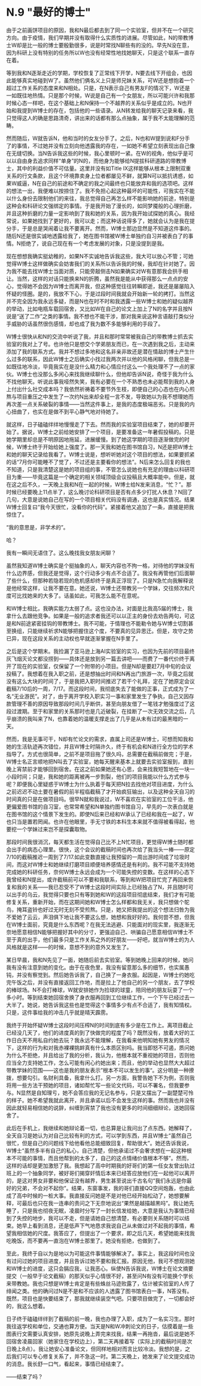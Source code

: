 # N.9 "最好的博士"

由于之前画饼项目的原因，我和N最后都去到了同一个实验室，但并不在一个研究方向。由于疫情，我们早期并没有取得什么实质性的进展。尽管如此，N的带教博士W却是比一般的博士要殷勤很多，说是时常找N聊些有的没的。早先N没在意，因为科研上没有特别的任务所以W也没有经常性地找她聊天，只是这个联系一直存在着。

等到我和N逐渐走近的学期，学校恢复了正常线下开学，N要去线下开组会，也因此能够真实地碰到W了。虽然他们俩名义上只是师兄妹关系，可W还是想抱着一个超过工作关系的态度来和N相处。只是，在N表示自己有男友F的情况下，W还是一如既往地热情。只是那个时候，W说是自己有一个女朋友，所以可能兴许和我那时候心态一样吧，在这个基础上和N保持一个不越界的关系似乎是成立的。N也开始和我提到W博士的存在，包括他的一些语录。从N转发给我的聊天记录来看，我只觉得这人的确是思路清奇，讲出来的话都有那么点抽象，属于我不太能理解的范畴。

然而随后，W就告诉N，他和当时的女友分手了。之后，N也和W提到说和F分手了的事情，不过她并没有立刻向他透露我的存在，一如她不希望立刻表现出自己像在无缝切换。当N告诉我这些的时候，我心里顿时一紧。在W的视角，他似乎是可以以自由身去追求同样“单身”的N的，而他身为能够给N提拔科研道路的带教博士，其中的利益价值不可估量。这里并没有如Title IX这样能够从根本上限制双重关系的行文条款，且这个环境靠卖身上位者都屡见不鲜，就算N可以抵抗诱惑，如果W威逼，N在自己的前途和不确定的我之间最终也只能放弃和我的选项吧。这样的想法一出，我便难以按捺住了。我不免担心起这种最坏的可能性，可我实在不能以什么身份去限制他们的来往，我总觉得自己再怎么样不能影响她的前途，特别是这种会和科研论文强绑定的事情。于是我开始了漫长的，如同梦魇般的心理折磨，并且这种折磨的力量一定影响到了我和她的关系，因为我开始试探她的真心。我经常说，如果她找到了更好的，我可以走；而这种话说得多了，她就会认为是我在提分手，于是总是哭闹着让我不要离开。然而，W博士那边显然是不知道这件事的。随后N还是很实诚地透露给我了，她在图书馆被W博士单独约自习并被表白了的事情。N拒绝了，说自己现在有一个考虑发展的对象，只是没提到是我。

现在想想我确实挺幼稚的，如果N不实诚地告诉我这些，我大可以放心不管；可她觉得W博士这样做确实会妨害我们的关系所以告诉我的时候，我却在针对她了。因为我不能去找W博士当面对质，只能旁敲侧击N如果确实对W有意那我会拱手相让。当然，这样的对话只能换来N的折腾，虽然我是能从中获得那么一点点的安心，觉得她不会因为W博士而离开我，但这种感觉往往转瞬即逝，我还是屡屡陷入怀疑的怪圈。是的，我放不下心，于是过段时间我就会开始新一轮的拷打。当然这并不完全因为我永远多疑，而是N也在时不时和我透露一些W博士和她的疑似越界的举动，比如电瓶车载回宿舍，又比如W在自己的论文上加上了N的名字并且按N说是“送了二作”之类的事情。我不想也不能干涉，那对我来说这种言语敲打类似分手威胁的话虽然很伤感情，却也成了我为数不多能够利用的手段了。

W博士很快从和N的交流中听说了我，并且和那时常常被我自己的带教博士抓去实验室的我对上了号。也许他只是想交个学弟朋友而已，在一次遇到我之后，主动来添加了我的联系方式。我并不想过多地和这名非亲非故还是潜在情敌的博士产生什么过多的联系，因此W博士之后确实小找过我两次并以他的风格闲聊，但我总是一如既往地冷淡，毕竟我实在是没什么精力和心情应付这么一个我处理不了一点的家伙。W博士也没那么多闲心来找我继续聊什么，但他却告诉N说，奇怪于我为什么不找他聊天。听说此事我哑然失笑，我有必要在一个不熟悉也未必能帮到我的人身上付出什么社交成本吗？我依然祈祷着不要节外生枝，即便自己的心态也在内心煎熬与项目重压之中发生了一次约N出来却全程一言不发，导致她以为我不想理她而再次差一点关系破裂的事情——当然这件事上，是我的态度极端恶劣。只是我的内心扭曲了，也实在是做不到平心静气地对待她了。

就这样，日子磕磕绊绊地慢慢走了下去。然而我的实验室项目结束了，她的却要开始了。据说，W博士之前给她安排了一个项目，是要准备这一年暑假投稿的。只是她学期里却总是不明原因地拖延，进展缓慢。到了她这学期的项目逐渐做完的时候，W博士终于开始给她上强度了。那一天我和她在图书馆自习，N还是把W博士和她的聊天记录给我看了。W博士说是，想听听她对这个项目的想法，如果要抓紧的话“7月你可能睡不了觉了，不过还是主要看你的想法”。N后来怎么回复的我也不知道，只是我清楚这是她的项目组的事，不管怎么说她也有充足的理由以科研项目为重——毕竟这篇是一个确定的相关领域顶级会议投稿且大概率能中。但是，就在这之后不久，一天晚上我和N在一起的时候，W博士给N发来消息，“忙？”。那时候已经要晚上11点半了，这么晚讨论科研项目是否有点多少打扰人休息？N回了几句，大意是说她自己在写的一个项目相关代码没有调通，这也是真实情况。结果W博士回复曰“我今天很忙，没看你的代码”。紧接着他又追加了一条，直接是把我惊住了。

“我的意思是，非学术的”。

哈？

我有一瞬间无语住了。这么晚找我女朋友闲聊？

虽然我知道W博士确实是个挺抽象的人，聊天内容也不拘一格，对待他的学妹没有什么边界感，但我还是觉得，这个行动多少有点不合适了。我没有再管他们后面聊了些什么，但那种若隐若现的危机感却终于是真正浮现了。只是N急忙向我解释说是他经常这样，让我不要在意。她还说，W博士还带教另一个学妹，交往频次和尺度可比找她来的大多了。话虽如此，可我怎么能不在意呢。

和W博士相比，我确实能力太弱了点。这也没办法，对面是比我高5届的博士，我拿什么去跟他竞争。如果是一般的追求者我还可以以正主的身份去劝告两句，可这是和N前途紧密挂钩的带教博士。我不可能，于情理也不能勒令她与W博士切割甚至换组，只能继续祈求N能够把握住这个度，不要真的见异思迁。但是，攻守之势已异，现在这段关系的主动权也早就逐渐掌握在N手里了。

之后是这个学期末。我捡漏了亚马逊上海AI实验室的实习，也因为先前的项目最终灰飞烟灭论文都没捞到——具体还是放到另一篇去讲吧——而费了一番代价终于离开了现在的实验室，仅保留了一个附带的小项目。但是N却是要赶7月中旬的会议投稿了。我想着在我入职之前，还是想抽出时间和N再出门旅游一次，毕竟之后就没有这么大块的时间了，于是我把入职时间推迟了若干个礼拜，定在了她原定会议截稿7/10后的一周，7/17。而这段时间，我彻底失去了能做的正事，正式成为了一名“无业游民”。对了，由于离开学校入职实习一事和家里发生了争执，自己又因存款管理不善的原因导致那段时间几乎断供，甚至向朋友借了一笔钱才勉强度过了这段过渡期。至于和家里的关系那时也是几近破裂，在挂断了一次无效交流之后，几乎崩溃的我叫来了N，也靠着她的温暖支撑走出了几乎是从未有过的最黑暗的一天。

然而，我是无事可干，N却有忙论文的需求，直属上司还是W博士，可想而知我和她的生活轨迹再次错位，并且W博士时隔许久，终于有机会和N进行全方位的学术指导了。方式也很简单，之前不是项目拖了很久吗，总需要在截稿前做完；于是，W博士名正言顺地把N叫去了实验室，她每天醒来基本上就要去实验室报到，直到晚上宵禁前才能够回到宿舍。在这之前如果她还有心思，会来找我短暂地在一块一小段时间；只是，我和她的距离被再一步割裂，他们的项目我能以什么方式参与呢？即便我心里疑惑于W博士为什么执着于每天把N拉去找他对项目进度，为什么之前迟迟不动土要在暑假的前半程临截稿了才开始疯狂输出，以及这种全天自习的时间真的只是在做项目吗。很早N就和我说过，W不喜欢在实验室的工位干活，他更偏爱图书馆的自习室，也常常希望和N单独约图书馆自习，早先的一次表白就是在图书馆的这个情景下发生的。即使N后来已经和W承认了已经和我在一起了，W也只当是置若罔闻。也许在他眼里，手无寸铁的本科生本来就不值得被看得起，他要挖一个学妹过来岂不是探囊取物。

那段时间我很消沉，每天都生活在觉得自己比不上N忙项目，更觉得W博士随时都会出手的病态心理里。很快，这个会议的截稿时间也再次给了我当头一棒——原定7/10的截稿推迟一周到了7/17.如此变数直接让我预留的一周出游时间成了垃圾时间，而这对W博士和她继续打磨项目顺便培养感情还是有利的。我不可能不支持她完成她的科研任务，奈何W博士永远会成为一个可能失控的变数。在这样的心态下我曾经和N提出，或许截稿前可以不要和我联系，等到和W把项目忙完了再回来恢复和我的关系——我已忍受不了W博士这段时间实际上已经独占了N，并且随时可以出手的乌云，我觉得只要也只有等到她和W的这段项目彻底结束，我们才有可能修复关系，重新开始，而在这期间她和W博士怎么样都和我无关，我只想做个鸵鸟，掩耳盗铃也好过无时无刻不受煎熬。只是，她又把我提出的这个想法归咎为我不爱她了云云，声泪俱下地让我不要这么想，她想和我好好的。我何尝不想，但我在W博士面前，究竟是什么东西呢？在我无法逃避、只能面对的现实里，我逐渐无奈地愿意相信N能够把握好其中的分寸，更强迫自己、哄骗自己愿意相信W博士不至于真的出手，他们最多只是工作关系之外的好朋友——好吧，就当W博士的为人风格就是这样——的时候，意想不到的意外又发生了。

某日早晨，我和N先见了一面，她随后前去实验室。等到她晚上回来的时候，她问我有没有注意到她的变化。由于在夜色里，我没有留意那么多的细节，也实属愚钝，并没有察觉到。然后她告诉我了，自己换了一身衣服。起因是，W博士约她吃完午饭之后，并没有直接返回工作地，而是拉上了他自己的另一个朋友，去了学校的棒球场。N不会打棒球，W就安排她作为捡球的球童，陪同他的朋友玩耍了一个多小时。等到结束她回宿舍换了身衣服再回到工位继续工作，一个下午已经过去一大半了。她说，她告诉我这些也是觉得这个事情多少有点不合适了，我有知情权。只是，这件事给我的冲击几乎就是晴天霹雳。

我终于开始怀疑W博士这段时间压榨N的时间到底有多少是在工作上。离项目截止已经没几天了，他们的进度真的到了快做完的程度了吗？既然没有，放着大好的工作日白天不用私自约她去玩？我永远不能理解，在我看来他明知她有男友的情况下，这样的行为和对我赤裸裸挑衅真有什么本质区别吗。我当即怒不可遏，质问她为什么不拒绝，并且给出了我的分析，我认为，他根本就不重视她的项目，否则他应当全力支持她工作，怎么可能有闲心约她出来；而且，他的举动也显然大大超过带教学妹的范围——这也是我的朋友表示”根本不可以发生的事“。这分明是一种撩拨，想要勾引。名财利具备，我拿什么打。另一方面，我警告她下不为例，否则我将用一些方法干预她的项目，诸如帮忙写一些论文代码，可以不署名，但我要参与。N显然是自知理亏，她不会答应我的无记名参与，只是又摆出了一副楚楚可怜的样子。她不希望我就此离开，并且承诺以后不会发生这样的事。然而我也并没有因此就轻易相信她的说辞，纠缠到宵禁了我也没有更多的时间细细辩论，送她回宿舍了。

此后在手机上，我继续和她辩论着一切，也总算是让我问出了点东西。她解释了，全天自习是她认为对自己比较有利的方式，可以学到东西，并且W博士“虽然自己很忙，但是自己的问题线下给他看他总能细致回复，帮助很大”。她还告诉我说，W博士“虽然多半有自己的私心，自己清楚，但他承诺过不会奢求想在一起这种根本不可能的事情，而且他帮到的太多了，自己的这点情绪价值根本不够”。然而，这样的话却是更加激怒了我。我想起了高中时期我的好哥们的第一任女友曾出轨过班上的一个抽象同学，被好哥们揭穿奸情后本来已经答应放他们在一起他可以离开的，是这对男女非要和他保证没有越界，男生甚至说出千古名句“我们永远是你最好的兄弟，不会对不起你”。结果，东窗事发，我的哥们直接QQ空间炮轰，也由此成了高中时候的一桩大事。我直接反问她是不是对他已经开始松动了，她想要解释，可最后也只在我一连串的责问之下无奈地说出“果然是越描越黑吗”。我让她先睡了，只是我也彻夜无眠，凌晨时分写了一封长信发给她，大意是我认为事情已经到了失控的地步，我可以不走，但是请她自己想清楚，有必要则关系随时可以结束。她早上看到消息，还是低声下气地恳求我说自己从未做过对不起我的事情，希望我相信她的尺度。我答应了，但提出了一个要求，即之后几天，希望她能来找我吃晚饭，而不要再一直泡在W博士那里了。她没有拒绝，也做到了。

至此，我终于自以为是地以为可能这件事情能够解决了。事实上，我这段时间也没有过问过她的项目进度，并且告诉过她不要和我汇报。原因无他，我可不想观测她和W博士的进度，这只会膈应我，让我恶心。纵使N告诉我说，W博士在论文摘要提交（一般早于论文截稿）的那天似乎心情很不好，甚至问N有没有可能换个学长来带教她。我也只想是W博士肯定是有些蛛丝马迹败露了，估计被实验室的人传了绯闻之类。他的确问过N是不是和不应该的人透露了图书馆表白一事，N答没有。既然，项目也是快要结束了，那我就继续装空气吧。只要项目做完了，一切都会好的，我这么想着。

日子终于磕磕绊绊到了截稿的前一晚，我也办理了入职，成为了一名实习生。那时我往返学校和单位，交通也算方便。当天是N和W冲刺论文的日子，估摸着是一些图表行文需要认真安排，她原先说晚上弄完来找我，结果一再拖沓，最后说是她不回宿舍凌晨回家（她家住在学校边上），第二天再接着写（实际上的截稿时间是次日晚上8点）。我让她安心准备论文，但同样地相对而言比较冷淡。我想的是，之后我们可以专心修复关系了，并不急这一时。第二天晚上，她发来了论文提交成功的消息。我长舒一口气，看起来，事情已经结束了。

——结束了吗？